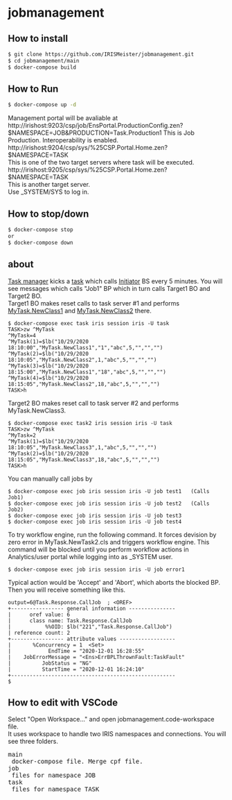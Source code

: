 # jobmanagement

## How to install 
```bash
$ git clone https://github.com/IRISMeister/jobmanagement.git
$ cd jobmanagement/main
$ docker-compose build
```
## How to Run 
```bash
$ docker-compose up -d
```
Management portal will be avaliable at   
http://irishost:9203/csp/job/EnsPortal.ProductionConfig.zen?$NAMESPACE=JOB&PRODUCTION=Task.Production1  
This is Job Production. Interoperability is enabled.    
http://irishost:9204/csp/sys/%25CSP.Portal.Home.zen?$NAMESPACE=TASK  
This is one of the two target servers where task will be executed.  
http://irishost:9205/csp/sys/%25CSP.Portal.Home.zen?$NAMESPACE=TASK  
This is another target server.  
Use _SYSTEM/SYS to log in.

## How to stop/down
```bash
$ docker-compose stop
or
$ docker-compose down
```
## about
[Task manager](http://irishost:9203/csp/sys/op/%25CSP.UI.Portal.TaskInfo.zen?$ID1=1000) kicks a [task](job/src/SysTask/Job1.cls) which calls [Initiator](job/src/Task/Service/Initiator.cls) BS every 5 minutes. You will see messages which calls "Job1" BP which in turn calls Target1 BO and Target2 BO.  
Target1 BO makes reset calls to task server #1 and performs [MyTask.NewClass1](task/src/MyTask/NewClass1.cls) and [MyTask.NewClass2](task/src/MyTask/NewClass2.cls) there.  
```
$ docker-compose exec task iris session iris -U task
TASK>zw ^MyTask
^MyTask=4
^MyTask(1)=$lb("10/29/2020 18:10:00","MyTask.NewClass1","1","abc",5,"","","")
^MyTask(2)=$lb("10/29/2020 18:10:05","MyTask.NewClass2",1,"abc",5,"","","")
^MyTask(3)=$lb("10/29/2020 18:15:00","MyTask.NewClass1","18","abc",5,"","","")
^MyTask(4)=$lb("10/29/2020 18:15:05","MyTask.NewClass2",18,"abc",5,"","","")
TASK>h
```
Target2 BO makes reset call to task server #2 and performs MyTask.NewClass3.
```
$ docker-compose exec task2 iris session iris -U task
TASK>zw ^MyTask
^MyTask=2
^MyTask(1)=$lb("10/29/2020 18:10:05","MyTask.NewClass3",1,"abc",5,"","","")
^MyTask(2)=$lb("10/29/2020 18:15:05","MyTask.NewClass3",18,"abc",5,"","","")
TASK>h
```

You can manually call jobs by 
```
$ docker-compose exec job iris session iris -U job test1   (Calls Job1)
$ docker-compose exec job iris session iris -U job test2   (Calls Job2)
$ docker-compose exec job iris session iris -U job test3
$ docker-compose exec job iris session iris -U job test4
```

To try workflow engine, run the following command.  It forces devision by zero error in MyTask.NewTask2.cls and triggers workflow engine.  This command will be blocked until you perform workflow actions in Analytics/user portal while logging into as _SYSTEM user.
```
$ docker-compose exec job iris session iris -U job error1
```
Typical action would be 'Accept' and 'Abort', which aborts the blocked BP.  Then you will receive something like this.
```
output=6@Task.Response.CallJob  ; <OREF>
+----------------- general information ---------------
|      oref value: 6
|      class name: Task.Response.CallJob
|           %%OID: $lb("221","Task.Response.CallJob")
| reference count: 2
+----------------- attribute values ------------------
|       %Concurrency = 1  <Set>
|            EndTime = "2020-12-01 16:28:55"
|    JobErrorMessage = "<Ens>ErrBPLThrownFault:TaskFault"
|          JobStatus = "NG"
|          StartTime = "2020-12-01 16:24:10"
+-----------------------------------------------------
$
```

## How to edit with VSCode
Select "Open Workspace..." and open jobmanagement.code-workspace file.  
It uses workspace to handle two IRIS namespaces and connections.
You will see three folders.  
<PRE>
main 
 docker-compose file. Merge cpf file.
job
 files for namespace JOB
task
 files for namespace TASK
</PRE>
